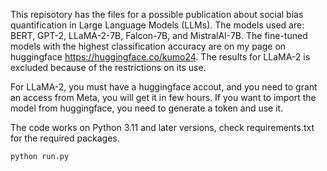 This repisotory has the files for a possible publication about social bias quantification in Large Language Models (LLMs). The models used are: BERT, GPT-2, LLaMA-2-7B, Falcon-7B, and MistralAI-7B. The fine-tuned models with the highest classification accuracy are on my page on huggingface https://huggingface.co/kumo24. The results for LLaMA-2 is excluded because of the restrictions on its use. 

For LLaMA-2, you must have a huggingface accout, and you need to grant an access from Meta, you will get it in few hours. If you want to import the model from huggingface, you need to generate a token and use it. 

The code works on Python 3.11 and later versions, check requirements.txt for the required packages.


```bash
python run.py
```
